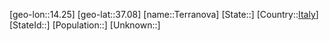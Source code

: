 ﻿---
location: [37.08,14.25]
type: City
tags:
- geo/City


SpocWebEntityId: 34821
isDeleted: false
confidential: public

---
[geo-lon::14.25]
[geo-lat::37.08]
[name::Terranova]
[State::]
[Country::[Italy](geo/Continent/Europe/Italy.md)]
[StateId::]
[Population::]
[Unknown::]


